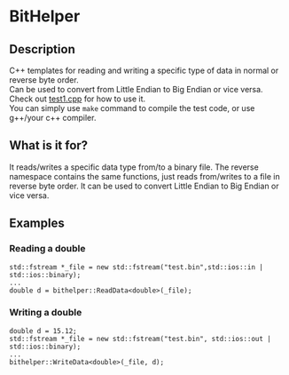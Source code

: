 # BitHelper 
## Description
C++ templates for reading and writing a specific type of data in normal or reverse byte order. \
Can be used to convert from Little Endian to Big Endian or vice versa.\
Check out [test1.cpp](test1.cpp) for how to use it.\
You can simply use `make` command to compile the test code, or use g++/your c++ compiler.

## What is it for?
It reads/writes a specific data type from/to a binary file. The reverse namespace contains the same functions, just reads from/writes to a file in reverse byte order. It can be used to convert Little Endian to Big Endian or vice versa. 

## Examples
### Reading a double
```
std::fstream *_file = new std::fstream("test.bin",std::ios::in | std::ios::binary);
...
double d = bithelper::ReadData<double>(_file);
```

### Writing a double
```
double d = 15.12;
std::fstream *_file = new std::fstream("test.bin", std::ios::out | std::ios::binary);
...
bithelper::WriteData<double>(_file, d);
```
